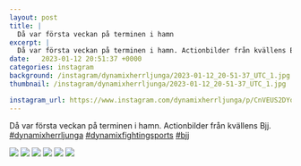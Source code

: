 ```yaml
---
layout: post
title: |
  Då var första veckan på terminen i hamn
excerpt: |
  Då var första veckan på terminen i hamn. Actionbilder från kvällens Bjj.   
date:   2023-01-12 20:51:37 +0000
categories: instagram
background: /instagram/dynamixherrljunga/2023-01-12_20-51-37_UTC_1.jpg
thumbnail: /instagram/dynamixherrljunga/2023-01-12_20-51-37_UTC_1.jpg

instagram_url: https://www.instagram.com/dynamixherrljunga/p/CnVEUS2DYq9
---
```

Då var första veckan på terminen i hamn. Actionbilder från kvällens Bjj. [#dynamixherrljunga](https://www.instagram.com/explore/tags/dynamixherrljunga/) [#dynamixfightingsports](https://www.instagram.com/explore/tags/dynamixfightingsports/) [#bjj](https://www.instagram.com/explore/tags/bjj/)



<img src='{{ site.baseurl }}/instagram/dynamixherrljunga/2023-01-12_20-51-37_UTC_1.jpg' class='img-fluid' />


<img src='{{ site.baseurl }}/instagram/dynamixherrljunga/2023-01-12_20-51-37_UTC_2.jpg' class='img-fluid' />


<img src='{{ site.baseurl }}/instagram/dynamixherrljunga/2023-01-12_20-51-37_UTC_3.jpg' class='img-fluid' />


<img src='{{ site.baseurl }}/instagram/dynamixherrljunga/2023-01-12_20-51-37_UTC_4.jpg' class='img-fluid' />


<img src='{{ site.baseurl }}/instagram/dynamixherrljunga/2023-01-12_20-51-37_UTC_5.jpg' class='img-fluid' />


<img src='{{ site.baseurl }}/instagram/dynamixherrljunga/2023-01-12_20-51-37_UTC_6.jpg' class='img-fluid' />
